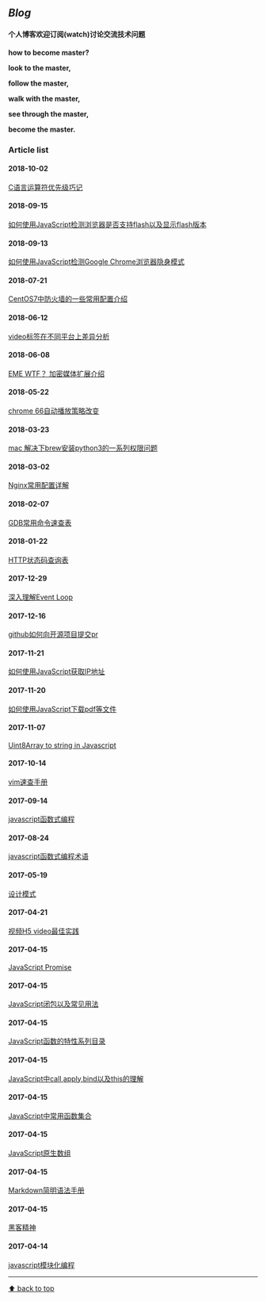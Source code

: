 
## *Blog*
#### 个人博客欢迎订阅(watch)讨论交流技术问题

**how to become master?**

**look to the master,**

**follow the master,**

**walk with the master,**

**see through the master,**

**become the master.**


### Article list


#### 2018-10-02
[C语言运算符优先级巧记](https://github.com/gnipbao/iblog/issues/31)
#### 2018-09-15
[如何使用JavaScript检测浏览器是否支持flash以及显示flash版本](https://github.com/gnipbao/iblog/issues/30)
#### 2018-09-13
[如何使用JavaScript检测Google Chrome浏览器隐身模式](https://github.com/gnipbao/iblog/issues/29)
#### 2018-07-21
[CentOS7中防火墙的一些常用配置介绍](https://github.com/gnipbao/iblog/issues/28)
#### 2018-06-12
[video标签在不同平台上差异分析](https://github.com/gnipbao/iblog/issues/27)
#### 2018-06-08
[EME WTF？ 加密媒体扩展介绍](https://github.com/gnipbao/iblog/issues/26)
#### 2018-05-22
[chrome 66自动播放策略改变](https://github.com/gnipbao/iblog/issues/25)
#### 2018-03-23
[mac 解决下brew安装python3的一系列权限问题](https://github.com/gnipbao/iblog/issues/24)
#### 2018-03-02
[Nginx常用配置详解](https://github.com/gnipbao/iblog/issues/23)
#### 2018-02-07
[GDB常用命令速查表](https://github.com/gnipbao/iblog/issues/22)
#### 2018-01-22
[HTTP状态码查询表](https://github.com/gnipbao/iblog/issues/21)
#### 2017-12-29
[深入理解Event Loop](https://github.com/gnipbao/iblog/issues/20)
#### 2017-12-16
[github如何向开源项目提交pr](https://github.com/gnipbao/iblog/issues/19)
#### 2017-11-21
[如何使用JavaScript获取IP地址](https://github.com/gnipbao/iblog/issues/18)
#### 2017-11-20
[如何使用JavaScript下载pdf等文件](https://github.com/gnipbao/iblog/issues/17)
#### 2017-11-07
[Uint8Array to string in Javascript](https://github.com/gnipbao/iblog/issues/16)
#### 2017-10-14
[vim速查手册](https://github.com/gnipbao/iblog/issues/15)
#### 2017-09-14
[javascript函数式编程](https://github.com/gnipbao/iblog/issues/14)
#### 2017-08-24
[javascript函数式编程术语](https://github.com/gnipbao/iblog/issues/13)
#### 2017-05-19
[设计模式](https://github.com/gnipbao/iblog/issues/12)
#### 2017-04-21
[ 视频H5 video最佳实践](https://github.com/gnipbao/iblog/issues/11)
#### 2017-04-15
[JavaScript Promise](https://github.com/gnipbao/iblog/issues/10)
#### 2017-04-15
[JavaScript闭包以及常见用法](https://github.com/gnipbao/iblog/issues/9)
#### 2017-04-15
[JavaScript函数的特性系列目录](https://github.com/gnipbao/iblog/issues/8)
#### 2017-04-15
[JavaScript中call,apply,bind以及this的理解](https://github.com/gnipbao/iblog/issues/7)
#### 2017-04-15
[JavaScript中常用函数集合](https://github.com/gnipbao/iblog/issues/6)
#### 2017-04-15
[JavaScript原生数组](https://github.com/gnipbao/iblog/issues/5)
#### 2017-04-15
[Markdown简明语法手册](https://github.com/gnipbao/iblog/issues/4)
#### 2017-04-15
[黑客精神](https://github.com/gnipbao/iblog/issues/3)
#### 2017-04-14
[javascript模块化编程](https://github.com/gnipbao/iblog/issues/2)
***************
[⬆ back to top](#文章列表)
